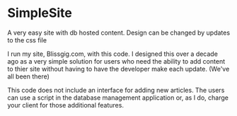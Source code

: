 # SimpleSite
A very easy site with db hosted content.   Design can be changed by updates to the css file

I run my site, Blissgig.com, with this code.  I designed this over a decade ago as a very simple solution for users who need the ability to add content to thier site without having to have the developer make each update.  (We've all been there)

This code does not include an interface for adding new articles.  The users can use a script in the database management application or, as I do, charge your client for those additional features.  
